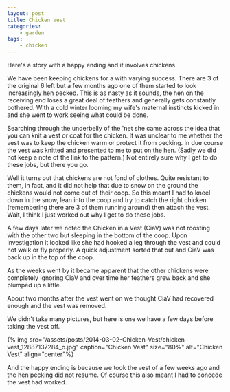 ```yaml
---
layout: post
title: Chicken Vest
categories:
    - garden
tags:
    - chicken
---
```


Here's a story with a happy ending and it involves chickens.

We have been keeping chickens for a with varying success. There are 3 of the original 6 left but a few months ago one of them started to look increasingly hen pecked. This is as nasty as it sounds, the hen on the receiving end loses a great deal of feathers and generally gets constantly bothered. With a cold winter looming my wife's maternal instincts kicked in and she went to work seeing what could be done.

Searching through the underbelly of the 'net she came across the idea that you can knit a vest or coat for the chicken. It was unclear to me whether the vest was to keep the chicken warm or protect it from pecking. In due course the vest was knitted and presented to me to put on the hen. (Sadly we did not keep a note of the link to the pattern.) Not entirely sure why I get to do these jobs, but there you go.

Well it turns out that chickens are not fond of clothes. Quite resistant to them, in fact, and it did not help that due to snow on the ground the chickens would not come out of their coop. So this meant I had to kneel down in the snow, lean into the coop and try to catch the right chicken (remembering there are 3 of them running around) then attach the vest. Wait, I think I just worked out why I get to do these jobs.

A few days later we noted the Chicken in a Vest (CiaV) was not roosting with the other two but sleeping in the bottom of the coop. Upon investigation it looked like she had hooked a leg through the vest and could not walk or fly properly. A quick adjustment sorted that out and CiaV was back up in the top of the coop.

As the weeks went by it became apparent that the other chickens were completely ignoring CiaV and over time her feathers grew back and she plumped up a little.

About two months after the vest went on we thought CiaV had recovered enough and the vest was removed.

We didn't take many pictures, but here is one we have a few days before taking the vest off.

{% img src="/assets/posts/2014-03-02-Chicken-Vest/chicken-vest_12887137284_o.jpg" caption="Chicken Vest" size="80%" alt="Chicken Vest" align="center"%}

And the happy ending is because we took the vest of a few weeks ago and the hen pecking did not resume. Of course this also meant I had to concede the vest had worked.
